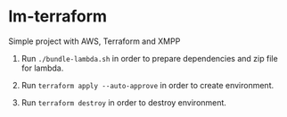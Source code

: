 # lm-terraform
Simple project with AWS, Terraform and XMPP

1. Run `./bundle-lambda.sh` in order to prepare dependencies and zip file for lambda.

2. Run `terraform apply --auto-approve` in order to create environment.

3. Run `terraform destroy` in order to destroy environment.
